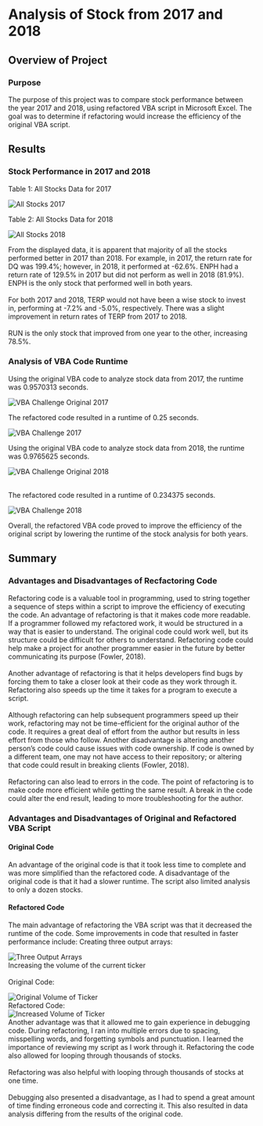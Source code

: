 # Analysis of Stock from 2017 and 2018

## Overview of Project

### Purpose
The purpose of this project was to compare stock performance between the year 2017 and 2018, using refactored VBA script in Microsoft Excel. The goal was to determine if refactoring would increase the efficiency of the original VBA script.
<br>

## Results
### Stock Performance in 2017 and 2018

Table 1: All Stocks Data for 2017

![All Stocks 2017](Resources/All_Stocks_2017.png)
<br>

Table 2: All Stocks Data for 2018

![All Stocks 2018](Resources/All_Stocks_2018.png)
<br>

From the displayed data, it is apparent that majority of all the stocks performed better in 2017 than 2018. For example, in 2017, the return rate for DQ was 199.4%; however, in 2018, it performed at -62.6%. ENPH had a return rate of 129.5% in 2017 but did not perform as well in 2018 (81.9%). ENPH is the only stock that performed well in both years. 
<br>
<br>
For both 2017 and 2018, TERP would not have been a wise stock to invest in, performing at -7.2% and -5.0%, respectively. There was a slight improvement in return rates of TERP from 2017 to 2018.
<br>
<br>
RUN is the only stock that improved from one year to the other, increasing 78.5%.

### Analysis of VBA Code Runtime

Using the original VBA code to analyze stock data from 2017, the runtime was 0.9570313 seconds.
<br>

![VBA Challenge Original 2017](Resources/VBA_Challenge_Original_2017.png)
<br>

The refactored code resulted in a runtime of 0.25 seconds.
<br>

![VBA Challenge 2017](Resources/VBA_Challenge_2017.png)
<br>

Using the original VBA code to analyze stock data from 2018, the runtime was 0.9765625 seconds. 
<br>

![VBA Challenge Original 2018](Resources/VBA_Challenge_Original_2018.png)

<br>
The refactored code resulted in a runtime of 0.234375 seconds.
<br>

![VBA Challenge 2018](Resources/VBA_Challenge_2018.png)
<br>

Overall, the refactored VBA code proved to improve the efficiency of the original script by lowering the runtime of the stock analysis for both years.
<br>

## Summary

### Advantages and Disadvantages of Recfactoring Code

Refactoring code is a valuable tool in programming, used to string together a sequence of steps within a script to improve the efficiency of executing the code. An advantage of refactoring is that it makes code more readable. If a programmer followed my refactored work, it would be structured in a way that is easier to understand. The original code could work well, but its structure could be difficult for others to understand. Refactoring code could help make a project for another programmer easier in the future by better communicating its purpose (Fowler, 2018).
<br>
<br>
Another advantage of refactoring is that it helps developers find bugs by forcing them to take a closer look at their code as they work through it. Refactoring also speeds up the time it takes for a program to execute a script.
<br>
<br>
Although refactoring can help subsequent programmers speed up their work, refactoring may not be time-efficient for the original author of the code. It requires a great deal of effort from the author but results in less effort from those who follow. Another disadvantage is altering another person’s code could cause issues with code ownership. If code is owned by a different team, one may not have access to their repository; or altering that code could result in breaking clients (Fowler, 2018).
<br>
<br>
Refactoring can also lead to errors in the code. The point of refactoring is to make code more efficient while getting the same result. A break in the code could alter the end result, leading to more troubleshooting for the author.
<br>

### Advantages and Disadvantages of Original and Refactored VBA Script

#### Original Code

An advantage of the original code is that it took less time to complete and was more simplified than the refactored code. 
A disadvantage of the original code is that it had a slower runtime. The script also limited analysis to only a dozen stocks.

#### Refactored Code

The main advantage of refactoring the VBA script was that it decreased the runtime of the code. Some improvements in code that resulted in faster performance include:
Creating three output arrays:
<br>

![Three Output Arrays](Resources/Three_Output_Arrays.png)
<br>
Increasing the volume of the current ticker
<br>
<br>
Original Code:
<br>

![Original Volume of Ticker](Resources/Original_Volume_for_Ticker.png)
<br>
Refactored Code:
<br>
![Increased Volume of Ticker](Resources/Increased_Volume_for_Ticker.png)
<br>
Another advantage was that it allowed me to gain experience in debugging code. During refactoring, I ran into multiple errors due to spacing, misspelling words, and forgetting symbols and punctuation. I learned the importance of reviewing my script as I work through it. Refactoring the code also allowed for looping through thousands of stocks.
<br>
<br>
Refactoring was also helpful with looping through thousands of stocks at one time.
<br>
<br>
Debugging also presented a disadvantage, as I had to spend a great amount of time finding erroneous code and correcting it. This also resulted in data analysis differing from the results of the original code. 


